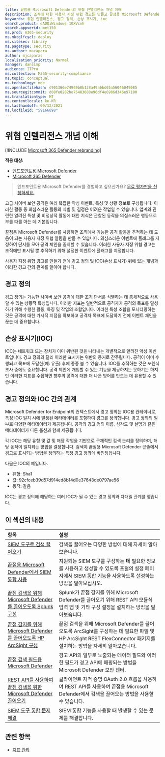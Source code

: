 ```yaml
---
title: 끝점용 Microsoft Defender의 위협 인텔리전스 개념 이해
description: 조직에 대한 사용자 지정 위협 경고를 만들고 끝점용 Microsoft Defender의 위협 인텔리전스에 대한 개념 학습
keywords: 위협 인텔리전스, 경고 정의, 손상 표시기, ioc
search.product: eADQiWindows 10XVcnh
search.appverid: met150
ms.prod: m365-security
ms.mktglfcycl: deploy
ms.sitesec: library
ms.pagetype: security
ms.author: macapara
author: mjcaparas
localization_priority: Normal
manager: dansimp
audience: ITPro
ms.collection: M365-security-compliance
ms.topic: conceptual
ms.technology: mde
ms.openlocfilehash: d901366e74969b0b128a49a6bd65a56046049085
ms.sourcegitcommit: d08fe0282be75483608e96df4e6986d346e97180
ms.translationtype: MT
ms.contentlocale: ko-KR
ms.lasthandoff: 09/12/2021
ms.locfileid: "59166898"
---
```

# <a name="understand-threat-intelligence-concepts"></a>위협 인텔리전스 개념 이해

[!INCLUDE [Microsoft 365 Defender rebranding](../../includes/microsoft-defender.md)]

**적용 대상:**
- [엔드포인트용 Microsoft Defender](https://go.microsoft.com/fwlink/?linkid=2154037)
- [Microsoft 365 Defender](https://go.microsoft.com/fwlink/?linkid=2118804)



> 엔드포인트용 Microsoft Defender를 경험하고 싶으신가요? [무료 평가판을 신청하세요.](https://signup.microsoft.com/create-account/signup?products=7f379fee-c4f9-4278-b0a1-e4c8c2fcdf7e&ru=https://aka.ms/MDEp2OpenTrial?ocid=docs-wdatp-threatindicator-abovefoldlink)

고급 사이버 보안 공격은 여러 복잡한 악성 이벤트, 특성 및 상황 정보로 구성됩니다. 이러한 활동 중 의심스러운 활동의 식별 및 결정은 어려운 작업일 수 있습니다. 업계와 관련한 알려진 특성 및 비정상적 활동에 대한 지식은 관찰된 동작을 의심스러운 행동으로 부를 때를 아는 데 기본입니다.

끝점용 Microsoft Defender를 사용하면 조직에서 가능한 공격 활동을 추적하는 데 도움이 되는 사용자 지정 위협 알림을 만들 수 있습니다. 의심스러운 이벤트에 플래그를 지정하여 단서를 모아 공격 체인을 중지할 수 있습니다. 이러한 사용자 지정 위협 경고는 조직에만 표시될 뿐 추적하기 위해 설정한 이벤트에 플래그를 지정합니다.

사용자 지정 위협 경고를 만들기 전에 경고 정의 및 IOC(손상 표시기) 뒤에 있는 개념과 이러한 경고 간의 관계를 알아야 합니다.

## <a name="alert-definitions"></a>경고 정의
경고 정의는 가능한 사이버 보안 공격에 대한 조기 단서를 식별하는 데 총체적으로 사용할 수 있는 상황적 특성입니다. 이러한 지표는 일반적으로 공격자가 공격의 목표를 달성하기 위해 수행한 활동, 특징 및 작업의 조합입니다. 이러한 특성 조합을 모니터링하는 것은 공격에 대한 가시적 지점을 확보하고 공격자 목표에 도달하기 전에 이벤트 체인을 끊는 데 중요합니다.

## <a name="indicators-of-compromise-ioc"></a>손상 표시기(IOC)
IOC는 네트워크 또는 장치가 이미 위반된 것을 나타내는 개별적으로 알려진 악성 이벤트입니다. 경고 정의와 달리 이러한 표시기는 위반의 증거로 간주됩니다. 공격이 이미 수행되고 목표에 도달한(예: 유출) 후에 종종 볼 수 있습니다. IOC를 추적하는 것은 포렌식 조사 중에도 중요합니다. 공격 체인에 개입할 수 있는 기능을 제공하지는 못하기는 하지만 이러한 지표를 수집하면 향후의 공격에 대한 더 나은 방어를 만드는 데 유용할 수 있습니다.

## <a name="relationship-between-alert-definitions-and-iocs"></a>경고 정의와 IOC 간의 관계
Microsoft Defender for Endpoint의 컨텍스트에서 경고 정의는 IOC용 컨테이너로, 특정 IOC 일치 시에 발생된 메타데이터를 포함하여 경고를 정의합니다. 경고 정의의 일부로 다양한 메타데이터가 제공됩니다. 공격의 경고 정의 이름, 심각도 및 설명과 같은 메타데이터가 다른 옵션과 함께 제공됩니다.

각 IOC는 해당 유형 및 값 및 해당 작업을 기반으로 구체적인 검색 논리를 정의하며, 해당 동작이 일치되는 방법을 결정합니다. 검색이 끝점용 Microsoft Defender 콘솔에서 경고로 표시되는 방법을 정의하는 특정 경고 정의에 바인딩됩니다.

다음은 IOC의 예입니다.
- 유형: Sha1
- 값: 92cfceb39d57d914ed8b14d0e37643de0797ae56
- 동작: 같음

IOC는 경고 정의에 해당하는 여러 IOC가 될 수 있는 경고 정의와 다대일 관계를 맺습니다.

## <a name="in-this-section"></a>이 섹션의 내용

항목 | 설명
:---|:---
[SIEM 도구로 검색 끌어오기](configure-siem.md)| 검색을 끌어오는 다양한 방법에 대해 자세히 알아보습니다.
[끝점용 Microsoft Defender에서 SIEM 통합 사용](enable-siem-integration.md)| 지원되는 SIEM 도구를 구성하는 **데** 필요한 정보를 사용하고 생성할 수 있도록 포털의 설정 페이지에서 SIEM 통합 기능을 사용하도록 설정하는 방법을 알아보십시오.
[끝점 검색을 위해 Microsoft Defender를 끌어오도록 Splunk 구성](configure-siem.md)| Splunk가 끝점 감지를 위해 Microsoft Defender를 끌어오기 위해 REST API 모듈식 입력 앱 및 기타 구성 설정을 설치하는 방법을 알아보습니다.
[끝점 감지를 위해 Microsoft Defender를 끌어오도록 HP ArcSight 구성](configure-arcsight.md)| 끝점 검색을 위해 Microsoft Defender를 끌어오도록 ArcSight를 구성하는 데 필요한 파일 및 HP ArcSight REST FlexConnector 패키지를 설치하는 방법을 자세히 알아보습니다.
[끝점 검색 필드용 Microsoft Defender](api-portal-mapping.md) | 경고 API의 일부로 노출되는 데이터 필드와 이러한 필드가 경고 API에 매핑되는 방법을 Microsoft Defender 보안 센터.
[REST API를 사용하여 끝점 검색을 위한 Microsoft Defender 끌어오기](pull-alerts-using-rest-api.md) | 클라이언트 자격 증명 OAuth 2.0 흐름을 사용하여 REST API를 사용하여 끝점용 Microsoft Defender에서 검색을 끌어오는 방법을 사용할 수 있습니다.
[SIEM 도구 통합 문제 해결](troubleshoot-siem.md) | SIEM 통합 기능을 사용할 때 발생할 수 있는 문제를 해결합니다.



## <a name="related-topics"></a>관련 항목
- [지표 관리](manage-indicators.md)
